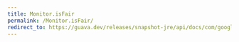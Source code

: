 ```yaml
---
title: Monitor.isFair
permalink: /Monitor.isFair/
redirect_to: https://guava.dev/releases/snapshot-jre/api/docs/com/google/common/util/concurrent/Monitor.html#isFair--
---
```

